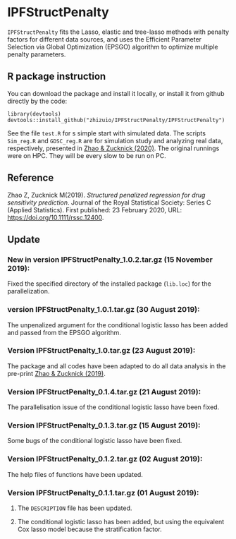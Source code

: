 # IPFStructPenalty

`IPFStructPenalty` fits the Lasso, elastic and tree-lasso methods with penalty factors for different data sources, and uses the Efficient Parameter Selection via Global Optimization (EPSGO) algorithm to optimize multiple penalty parameters.

## R package instruction

You can download the package and install it locally, or install it from github directly by the code:

```{r setup, include=FALSE}
library(devtools)
devtools::install_github("zhizuio/IPFStructPenalty/IPFStructPenalty")
```
See the file `test.R` for s simple start with simulated data. The scripts `Sim_reg.R` and `GDSC_reg.R` are for simulation study and analyzing real data, respectively, presented in [Zhao \& Zucknick (2020)](https://rss.onlinelibrary.wiley.com/doi/abs/10.1111/rssc.12400). The original runnings were on HPC. They will be every slow to be run on PC.

## Reference
Zhao Z, Zucknick M(2019). *Structured penalized regression for drug sensitivity prediction*. Journal of the Royal Statistical Society: Series C (Applied Statistics). First published: 23 February 2020, URL: https://doi.org/10.1111/rssc.12400.

## Update
### New in version IPFStructPenalty_1.0.2.tar.gz (15 November 2019):

Fixed the specified directory of the installed package (`lib.loc`) for the parallelization.

### version IPFStructPenalty_1.0.1.tar.gz (30 August 2019):

The unpenalized argument for the conditional logistic lasso has been added and passed from the EPSGO algorithm.

### Version IPFStructPenalty_1.0.tar.gz (23 August 2019):

The package and all codes have been adapted to do all data analysis in the pre-print [Zhao \& Zucknick (2019)](https://arxiv.org/abs/1902.04996).

### Version IPFStructPenalty_0.1.4.tar.gz (21 August 2019):

The parallelisation issue of the conditional logistic lasso have been fixed.

### Version IPFStructPenalty_0.1.3.tar.gz (15 August 2019):

Some bugs of the conditional logistic lasso have been fixed.

### Version IPFStructPenalty_0.1.2.tar.gz (02 August 2019):

The help files of functions have been updated.

### Version IPFStructPenalty_0.1.1.tar.gz (01 August 2019):

1) The `DESCRIPTION` file has been updated.

2) The conditional logistic lasso has been added, but using the equivalent Cox lasso model because the stratification factor.

